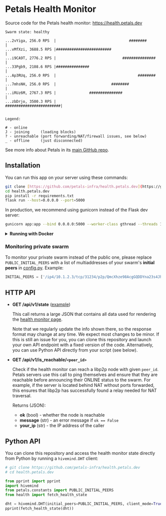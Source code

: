 # Petals Health Monitor

Source code for the Petals health monitor: https://health.petals.dev

```
Swarm state: healthy

...2vYiga, 256.0 RPS  |                                 ########                             |
...vMfXzi, 3688.5 RPS |#########################                                             |
...i9CA9T, 2776.2 RPS |                              ###############                         |
...33Pgb9, 2108.6 RPS |###############                                                       |
...Ap3RUq, 256.0 RPS  |                                     ########                         |
...7mhsNH, 256.0 RPS  |                         ########                                     |
...iRUz6M, 2767.3 RPS |               ###############                                        |
...zbDrjo, 3500.3 RPS |                                             #########################|


Legend:

# - online
J - joining     (loading blocks)
? - unreachable (port forwarding/NAT/firewall issues, see below)
_ - offline     (just disconnected)
```

See more info about Petals in its [main GitHub repo](https://github.com/bigscience-workshop/petals).

## Installation

You can run this app on your server using these commands:

```bash
git clone [https://github.com/petals-infra/health.petals.dev](https://github.com/HyperdustLab/health.petals.dev)
cd health.petals.dev
pip install -r requirements.txt
flask run --host=0.0.0.0 --port=5000
```

In production, we recommend using gunicorn instead of the Flask dev server:

```bash
gunicorn app:app --bind 0.0.0.0:5000 --worker-class gthread --threads 10 --timeout 120
```

<details>
<summary><b>Running with Docker</b></summary>

```bash
git clone https://github.com/petals-infra/health.petals.dev
cd health.petals.dev
docker-compose up --build -d
```
</details>

### Monitoring private swarm

To monitor your private swarm instead of the public one, please replace `PUBLIC_INITIAL_PEERS` with a list of multiaddresses of your swarm's **initial peers** in [config.py](config.py). Example:

```python
INITIAL_PEERS = ['/ip4/10.1.2.3/tcp/31234/p2p/QmcXhze98AcgGQDDYna23s4Jho96n8wkwLJv78vxtFNq44']
```

## HTTP API

- **GET /api/v1/state** ([example](https://health.petals.dev/api/v1/state))

    This call returns a large JSON that contains all data used for rendering the [health monitor page](https://health.petals.dev/).

    Note that we regularly update the info shown there, so the response format may change at any time. We expect most changes to be minor.
    If this is still an issue for you, you can clone this repository and launch your own API endpoint with a fixed version of the code.
    Alternatively, you can use Python API directly from your script (see below).

- **GET /api/v1/is_reachable/`<peer_id>`**

    Check if the health monitor can reach a libp2p node with given `peer_id`.
    Petals servers use this call to ping themselves and ensure that they are reachable before announcing their ONLINE status to the swarm.
    For example, if the server is located behind NAT without ports forwarded,
    this ensures that libp2p has successfully found a relay needed for NAT traversal.

    Returns (JSON):

    - **ok** (bool) - whether the node is reachable
    - **message** (str) - an error message if `ok == False`
    - **your_ip** (str) - the IP address of the caller

## Python API

You can clone this repository and access the health monitor state directly from Python by running a `hivemind.DHT` client:

```python
# git clone https://github.com/petals-infra/health.petals.dev
# cd health.petals.dev

from pprint import pprint
import hivemind
from petals.constants import PUBLIC_INITIAL_PEERS
from health import fetch_health_state

dht = hivemind.DHT(initial_peers=PUBLIC_INITIAL_PEERS, client_mode=True, start=True)
pprint(fetch_health_state(dht))
```
